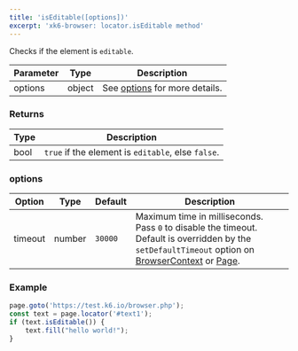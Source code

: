 ```yaml
---
title: 'isEditable([options])'
excerpt: 'xk6-browser: locator.isEditable method'
---
```


Checks if the element is `editable`.

| Parameter | Type   | Description                               |
| --------- | ------ | ----------------------------------------- |
| options   | object | See [options](#options) for more details. |

### Returns

| Type | Description                                        |
|------|----------------------------------------------------|
| bool | `true` if the element is `editable`, else `false`. |

### options

<!-- vale off -->

| Option  | Type   | Default | Description                                                                                                                                                                                                                           |
|---------|--------|---------|---------------------------------------------------------------------------------------------------------------------------------------------------------------------------------------------------------------------------------------|
| timeout | number | `30000` | Maximum time in milliseconds. Pass `0` to disable the timeout. Default is overridden by the `setDefaultTimeout` option on [BrowserContext](/javascript-api/xk6-browser/browsercontext/) or [Page](/javascript-api/xk6-browser/page/). |

### Example

<CodeGroup labels={[]}>

<!-- eslint-skip -->

```javascript
page.goto('https://test.k6.io/browser.php');
const text = page.locator('#text1');
if (text.isEditable()) {
    text.fill("hello world!");
}
```

</CodeGroup>
